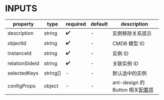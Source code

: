 [//]: # "business-bricks/cmdb-instances/instance-remove-relation-wrapper.ts"

# INPUTS

| property       | type     | required | default | description                                                                 |
| -------------- | -------- | -------- | ------- | --------------------------------------------------------------------------- |
| description    | string   | ✔️       | -       | 实例移除关系提示                                                            |
| objectId       | string   | ✔️       | -       | CMDB 模型 ID                                                                |
| instanceId     | string   | ✔️       | -       | 实例 ID                                                                     |
| relationSideId | string   | ✔️       | -       | 关联实例 ID                                                                 |
| selectedKeys   | string[] | -        | -       | 默认选中的实例                                                              |
| configProps    | object   | -        | -       | ant-design 的 Button 相关[配置项](https://ant.design/components/button-cn/) |
